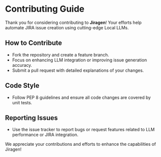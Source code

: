 # Contributing Guide

Thank you for considering contributing to **Jiragen**! Your efforts help automate JIRA issue creation using cutting-edge Local LLMs.

## How to Contribute
- Fork the repository and create a feature branch.
- Focus on enhancing LLM integration or improving issue generation accuracy.
- Submit a pull request with detailed explanations of your changes.

## Code Style
- Follow PEP 8 guidelines and ensure all code changes are covered by unit tests.

## Reporting Issues
- Use the issue tracker to report bugs or request features related to LLM performance or JIRA integration.

We appreciate your contributions and efforts to enhance the capabilities of Jiragen!
